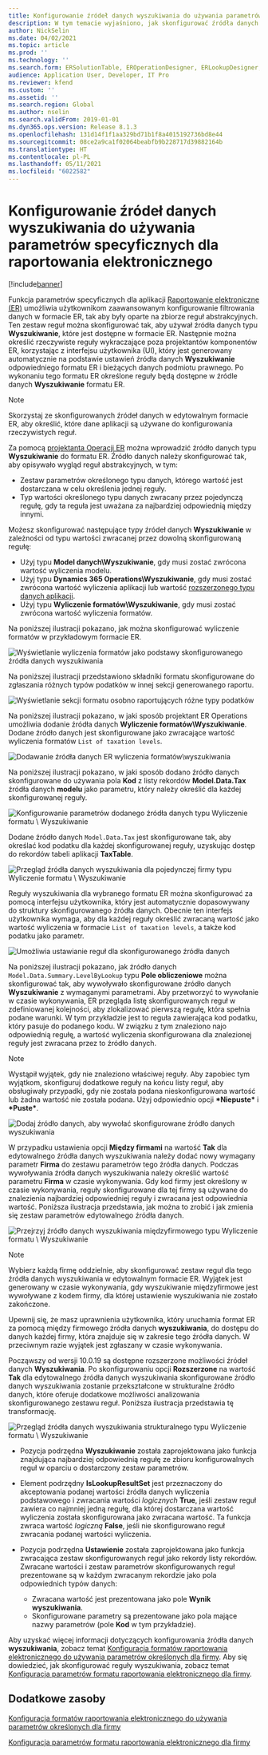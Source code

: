 ```yaml
---
title: Konfigurowanie źródeł danych wyszukiwania do używania parametrów specyficznych dla raportowania elektronicznego
description: W tym temacie wyjaśniono, jak skonfigurować źródła danych wyszukiwania w formatach raportowania elektronicznego (ER), aby używać parametrów specyficznych dla aplikacji ER.
author: NickSelin
ms.date: 04/02/2021
ms.topic: article
ms.prod: ''
ms.technology: ''
ms.search.form: ERSolutionTable, EROperationDesigner, ERLookupDesigner, ERComponentLookupStructureEditing
audience: Application User, Developer, IT Pro
ms.reviewer: kfend
ms.custom: ''
ms.assetid: ''
ms.search.region: Global
ms.author: nselin
ms.search.validFrom: 2019-01-01
ms.dyn365.ops.version: Release 8.1.3
ms.openlocfilehash: 131d14f1f1aa329bd71b1f8a4015192736bd8e44
ms.sourcegitcommit: 08ce2a9ca1f02064beabfb9b228717d39882164b
ms.translationtype: HT
ms.contentlocale: pl-PL
ms.lasthandoff: 05/11/2021
ms.locfileid: "6022582"
---
```

# <a name="configure-lookup-data-sources-to-use-er-application-specific-parameters"></a>Konfigurowanie źródeł danych wyszukiwania do używania parametrów specyficznych dla raportowania elektronicznego 

[!include[banner](../includes/banner.md)]

Funkcja parametrów specyficznych dla aplikacji [Raportowanie elektroniczne (ER)](general-electronic-reporting.md) umożliwia użytkownikom zaawansowanym konfigurowanie filtrowania danych w formacie ER, tak aby były oparte na zbiorze reguł abstrakcyjnych. Ten zestaw reguł można skonfigurować tak, aby używał źródła danych typu **Wyszukiwanie**, które jest dostępne w formacie ER. Następnie można określić rzeczywiste reguły wykraczające poza projektantów komponentów ER, korzystając z interfejsu użytkownika (UI), który jest generowany automatycznie na podstawie ustawień źródła danych **Wyszukiwanie** odpowiedniego formatu ER i bieżących danych podmiotu prawnego. Po wykonaniu tego formatu ER określone reguły będą dostępne w źródle danych **Wyszukiwanie** formatu ER.

> [!NOTE]
> Skorzystaj ze skonfigurowanych źródeł danych w edytowalnym formacie ER, aby określić, które dane aplikacji są używane do konfigurowania rzeczywistych reguł.

Za pomocą [projektanta Operacji ER](general-electronic-reporting.md#building-a-format-that-uses-a-data-model-as-a-base) można wprowadzić źródło danych typu **Wyszukiwanie** do formatu ER. Źródło danych należy skonfigurować tak, aby opisywało wygląd reguł abstrakcyjnych, w tym:

   - Zestaw parametrów określonego typu danych, którego wartość jest dostarczana w celu określenia jednej reguły.
   - Typ wartości określonego typu danych zwracany przez pojedynczą regułę, gdy ta reguła jest uważana za najbardziej odpowiednią między innymi.

Możesz skonfigurować następujące typy źródeł danych **Wyszukiwanie** w zależności od typu wartości zwracanej przez dowolną skonfigurowaną regułę:

   - Użyj typu **Model danych\Wyszukiwanie**, gdy musi zostać zwrócona wartość wyliczenia modelu.
   - Użyj typu **Dynamics 365 Operations\Wyszukiwanie**, gdy musi zostać zwrócona wartość wyliczenia aplikacji lub wartość [rozszerzonego typu danych aplikacji](../extensibility/extensible-edts.md).
   - Użyj typu **Wyliczenie formatów\Wyszukiwanie**, gdy musi zostać zwrócona wartość wyliczenia formatów.

Na poniższej ilustracji pokazano, jak można skonfigurować wyliczenie formatów w przykładowym formacie ER.

   ![Wyświetlanie wyliczenia formatów jako podstawy skonfigurowanego źródła danych wyszukiwania](./media/er-lookup-data-sources-img1.gif)

Na poniższej ilustracji przedstawiono składniki formatu skonfigurowane do zgłaszania różnych typów podatków w innej sekcji generowanego raportu.

   ![Wyświetlanie sekcji formatu osobno raportujących różne typy podatków](./media/er-lookup-data-sources-img2.png)

Na poniższej ilustracji pokazano, w jaki sposób projektant ER Operations umożliwia dodanie źródła danych **Wyliczenie formatów\Wyszukiwanie**.  Dodane źródło danych jest skonfigurowane jako zwracające wartość wyliczenia formatów `List of taxation levels`.

   ![Dodawanie źródła danych ER wyliczenia formatów\wyszukiwania](./media/er-lookup-data-sources-img3.gif)

Na poniższej ilustracji pokazano, w jaki sposób dodano źródło danych skonfigurowane do używania pola **Kod** z listy rekordów **Model.Data.Tax** źródła danych **modelu** jako parametru, który należy określić dla każdej skonfigurowanej reguły.

![Konfigurowanie parametrów dodanego źródła danych typu Wyliczenie formatu \ Wyszukiwanie](./media/er-lookup-data-sources-img4.gif)

Dodane źródło danych `Model.Data.Tax` jest skonfigurowane tak, aby określać kod podatku dla każdej skonfigurowanej reguły, uzyskując dostęp do rekordów tabeli aplikacji **TaxTable**.

   ![Przegląd źródła danych wyszukiwania dla pojedynczej firmy typu Wyliczenie formatu \ Wyszukiwanie](./media/er-lookup-data-sources-img5.gif)

Reguły wyszukiwania dla wybranego formatu ER można skonfigurować za pomocą interfejsu użytkownika, który jest automatycznie dopasowywany do struktury skonfigurowanego źródła danych. Obecnie ten interfejs użytkownika wymaga, aby dla każdej reguły określić zwracaną wartość jako wartość wyliczenia w formacie `List of taxation levels`, a także kod podatku jako parametr.

   ![Umożliwia ustawianie reguł dla skonfigurowanego źródła danych](./media/er-lookup-data-sources-img6.gif)

Na poniższej ilustracji pokazano, jak źródło danych `Model.Data.Summary.LevelByLookup` typu **Pole obliczeniowe** można skonfigurować tak, aby wywoływało skonfigurowane źródło danych **Wyszukiwanie** z wymaganymi parametrami. Aby przetworzyć to wywołanie w czasie wykonywania, ER przegląda listę skonfigurowanych reguł w zdefiniowanej kolejności, aby zlokalizować pierwszą regułę, która spełnia podane warunki. W tym przykładzie jest to reguła zawierająca kod podatku, który pasuje do podanego kodu. W związku z tym znaleziono najo odpowiednią regułę, a wartość wyliczenia skonfigurowana dla znalezionej reguły jest zwracana przez to źródło danych.

> [!NOTE]
> Wystąpił wyjątek, gdy nie znaleziono właściwej reguły. Aby zapobiec tym wyjątkom, skonfiguruj dodatkowe reguły na końcu listy reguł, aby obsługiwały przypadki, gdy nie została podana nieskonfigurowana wartość lub żadna wartość nie została podana. Użyj odpowiednio opcji **\*Niepuste\*** i **\*Puste\***.  
>
> ![Dodaj źródło danych, aby wywołać skonfigurowane źródło danych wyszukiwania](./media/er-lookup-data-sources-img7.png)

W przypadku ustawienia opcji **Między firmami** na wartość **Tak** dla edytowalnego źródła danych wyszukiwania należy dodać nowy wymagany parametr **Firma** do zestawu parametrów tego źródła danych. Podczas wywoływania źródła danych wyszukiwania należy określić wartość parametru **Firma** w czasie wykonywania. Gdy kod firmy jest określony w czasie wykonywania, reguły skonfigurowane dla tej firmy są używane do znalezienia najbardziej odpowiedniej reguły i zwracana jest odpowiednia wartość. Poniższa ilustracja przedstawia, jak można to zrobić i jak zmienia się zestaw parametrów edytowalnego źródła danych.

   ![Przejrzyj źródło danych wyszukiwania międzyfirmowego typu Wyliczenie formatu \ Wyszukiwanie](./media/er-lookup-data-sources-img8.gif)

> [!NOTE]
> Wybierz każdą firmę oddzielnie, aby skonfigurować zestaw reguł dla tego źródła danych wyszukiwania w edytowalnym formacie ER. Wyjątek jest generowany w czasie wykonywania, gdy wyszukiwanie międzyfirmowe jest wywoływane z kodem firmy, dla której ustawienie wyszukiwania nie zostało zakończone.
>
> Upewnij się, że masz uprawnienia użytkownika, który uruchamia format ER za pomocą między firmowego źródła danych **wyszukiwania**, do dostępu do danych każdej firmy, która znajduje się w zakresie tego źródła danych. W przeciwnym razie wyjątek jest zgłaszany w czasie wykonywania.

Począwszy od wersji 10.0.19 są dostępne rozszerzone możliwości źródeł danych **Wyszukiwania**. Po skonfigurowaniu opcji **Rozszerzone** na wartość **Tak** dla edytowalnego źródła danych wyszukiwania skonfigurowane źródło danych wyszukiwania zostanie przekształcone w strukturalne źródło danych, które oferuje dodatkowe możliwości analizowania skonfigurowanego zestawu reguł. Poniższa ilustracja przedstawia tę transformację.

   ![Przegląd źródła danych wyszukiwania strukturalnego typu Wyliczenie formatu \ Wyszukiwanie](./media/er-lookup-data-sources-img9.gif)

- Pozycja podrzędna **Wyszukiwanie** została zaprojektowana jako funkcja znajdująca najbardziej odpowiednią regułę ze zbioru konfigurowalnych reguł w oparciu o dostarczony zestaw parametrów.
- Element podrzędny **IsLookupResultSet** jest przeznaczony do akceptowania podanej wartości źródła danych wyliczenia podstawowego i zwracania wartości *logicznych* **True**, jeśli zestaw reguł zawiera co najmniej jedną regułę, dla której dostarczana wartość wyliczenia została skonfigurowana jako zwracana wartość. Ta funkcja zwraca wartość *logiczną* **False**, jeśli nie skonfigurowano reguł zwracania podanej wartości wyliczenia.
- Pozycja podrzędna **Ustawienie** została zaprojektowana jako funkcja zwracająca zestaw skonfigurowanych reguł jako rekordy listy rekordów. Zwracane wartości i zestaw parametrów skonfigurowanych reguł prezentowane są w każdym zwracanym rekordzie jako pola odpowiednich typów danych:

    - Zwracana wartość jest prezentowana jako pole **Wynik wyszukiwania**.
    - Skonfigurowane parametry są prezentowane jako pola mające nazwy parametrów (pole **Kod** w tym przykładzie).

Aby uzyskać więcej informacji dotyczących konfigurowania źródła danych **wyszukiwania**, zobacz temat [Konfiguracja formatów raportowania elektronicznego do używania parametrów określonych dla firmy](er-app-specific-parameters-configure-format.md). Aby się dowiedzieć, jak skonfigurować reguły wyszukiwania, zobacz temat [Konfiguracja parametrów formatu raportowania elektronicznego dla firmy](er-app-specific-parameters-set-up.md).

## <a name="additional-resources"></a>Dodatkowe zasoby

[Konfiguracja formatów raportowania elektronicznego do używania parametrów określonych dla firmy](er-app-specific-parameters-configure-format.md)

[Konfiguracja parametrów formatu raportowania elektronicznego dla firmy](er-app-specific-parameters-set-up.md)

